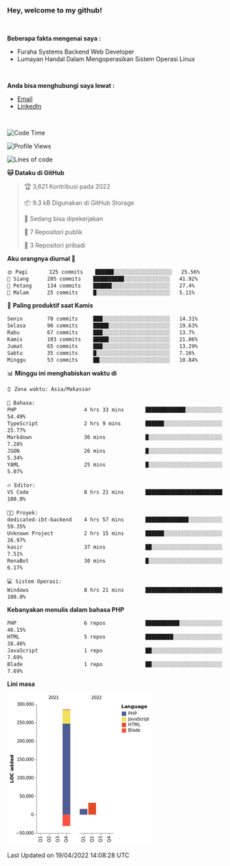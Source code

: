 <h3>Hey, welcome to my github!</h3>

<br>

<p><strong>Beberapa fakta mengenai saya :</strong></p>

<ul>
  <li>Furaha Systems Backend Web Developer</li>
  <li>Lumayan Handal Dalam Mengoperasikan Sistem Operasi Linux</li>
</ul>

<br>

<p><strong>Anda bisa menghubungi saya lewat :</strong></p>

<ul>
  <li><a href="mailto:renaldiapriyanto419@gmail.com">Email</a></li>
  <li><a href="https://www.linkedin.com/in/renaldi-kadang-314314206/">LinkedIn</a></li>
</ul>

<br>

<!--START_SECTION:waka-->
![Code Time](http://img.shields.io/badge/Code%20Time-87%20hrs%2019%20mins-blue)

![Profile Views](http://img.shields.io/badge/Profil%20dilihat-1-blue)

![Lines of code](https://img.shields.io/badge/Sejak%20Hello%20World%20aku%20telah%20menulis-303%20Thousand%20baris%20kode-blue)

**🐱 Dataku di GitHub** 

> 🏆 3,621 Kontribusi pada 2022
 > 
> 📦 9.3 kB Digunakan di GitHub Storage 
 > 
> 💼 Sedang bisa dipekerjakan
 > 
> 📜 7 Repositori publik 
 > 
> 🔑 3 Repositori pribadi  
 > 
**Aku orangnya diurnal 🐤** 

```text
🌞 Pagi       125 commits    ██████░░░░░░░░░░░░░░░░░░░   25.56% 
🌆 Siang      205 commits    ██████████░░░░░░░░░░░░░░░   41.92% 
🌃 Petang     134 commits    ██████░░░░░░░░░░░░░░░░░░░   27.4% 
🌙 Malam      25 commits     █░░░░░░░░░░░░░░░░░░░░░░░░   5.11%

```
📅 **Paling produktif saat Kamis** 

```text
Senin        70 commits     ███░░░░░░░░░░░░░░░░░░░░░░   14.31% 
Selasa       96 commits     █████░░░░░░░░░░░░░░░░░░░░   19.63% 
Rabu         67 commits     ███░░░░░░░░░░░░░░░░░░░░░░   13.7% 
Kamis        103 commits    █████░░░░░░░░░░░░░░░░░░░░   21.06% 
Jumat        65 commits     ███░░░░░░░░░░░░░░░░░░░░░░   13.29% 
Sabtu        35 commits     █░░░░░░░░░░░░░░░░░░░░░░░░   7.16% 
Minggu       53 commits     ██░░░░░░░░░░░░░░░░░░░░░░░   10.84%

```


📊 **Minggu ini menghabiskan waktu di** 

```text
⌚︎ Zona waktu: Asia/Makassar

💬 Bahasa: 
PHP                      4 hrs 33 mins       █████████████░░░░░░░░░░░░   54.49% 
TypeScript               2 hrs 9 mins        ██████░░░░░░░░░░░░░░░░░░░   25.77% 
Markdown                 36 mins             █░░░░░░░░░░░░░░░░░░░░░░░░   7.28% 
JSON                     26 mins             █░░░░░░░░░░░░░░░░░░░░░░░░   5.34% 
YAML                     25 mins             █░░░░░░░░░░░░░░░░░░░░░░░░   5.07%

🔥 Editor: 
VS Code                  8 hrs 21 mins       █████████████████████████   100.0%

🐱‍💻 Proyek: 
dedicated-ibt-backend    4 hrs 57 mins       ██████████████░░░░░░░░░░░   59.35% 
Unknown Project          2 hrs 15 mins       ██████░░░░░░░░░░░░░░░░░░░   26.97% 
kasir                    37 mins             ██░░░░░░░░░░░░░░░░░░░░░░░   7.51% 
RenaBot                  30 mins             █░░░░░░░░░░░░░░░░░░░░░░░░   6.17%

💻 Sistem Operasi: 
Windows                  8 hrs 21 mins       █████████████████████████   100.0%

```

**Kebanyakan menulis dalam bahasa PHP** 

```text
PHP                      6 repos             ███████████░░░░░░░░░░░░░░   46.15% 
HTML                     5 repos             █████████░░░░░░░░░░░░░░░░   38.46% 
JavaScript               1 repo              ██░░░░░░░░░░░░░░░░░░░░░░░   7.69% 
Blade                    1 repo              ██░░░░░░░░░░░░░░░░░░░░░░░   7.69%

```


**Lini masa**

![Chart not found](https://raw.githubusercontent.com/Sylent-Sys/Sylent-Sys/main/charts/bar_graph.png) 


 Last Updated on 19/04/2022 14:08:28 UTC
<!--END_SECTION:waka-->

